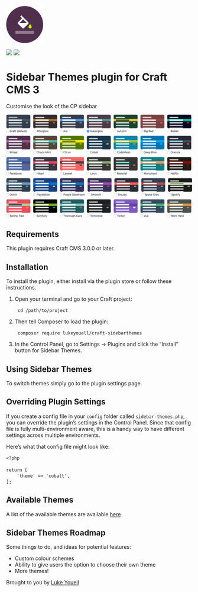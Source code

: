 <img src="src/icon.svg" alt="icon" width="100" height="100">

![](https://img.shields.io/github/release/lukeyouell/craft-sidebarthemes.svg?style=flat)
![](https://img.shields.io/packagist/dt/lukeyouell/craft-sidebarthemes.svg?style=flat)

# Sidebar Themes plugin for Craft CMS 3

Customise the look of the CP sidebar

<img src="resources/img/screenshot-1.0.5.png" alt="screenshot">

## Requirements

This plugin requires Craft CMS 3.0.0 or later.

## Installation

To install the plugin, either install via the plugin store or follow these instructions.

1. Open your terminal and go to your Craft project:

        cd /path/to/project

2. Then tell Composer to load the plugin:

        composer require lukeyouell/craft-sidebarthemes

3. In the Control Panel, go to Settings → Plugins and click the “Install” button for Sidebar Themes.

## Using Sidebar Themes

To switch themes simply go to the plugin settings page.

## Overriding Plugin Settings

If you create a config file in your `config` folder called `sidebar-themes.php`, you can override the plugin’s settings in the Control Panel. Since that config file is fully multi-environment aware, this is a handy way to have different settings across multiple environments.

Here’s what that config file might look like:

```twig
<?php

return [
    'theme' => 'cobalt',
];
```

## Available Themes

A list of the available themes are available [here](THEMES.md)

## Sidebar Themes Roadmap

Some things to do, and ideas for potential features:

- Custom colour schemes
- Ability to give users the option to choose their own theme
- More themes!

Brought to you by [Luke Youell](https://github.com/lukeyouell)
